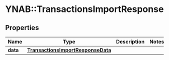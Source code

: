 # YNAB::TransactionsImportResponse

## Properties
Name | Type | Description | Notes
------------ | ------------- | ------------- | -------------
**data** | [**TransactionsImportResponseData**](TransactionsImportResponseData.md) |  | 


